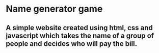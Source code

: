 # Name generator game

## A simple website created using html, css and javascript which takes the name of a group of people and decides who will pay the bill.

